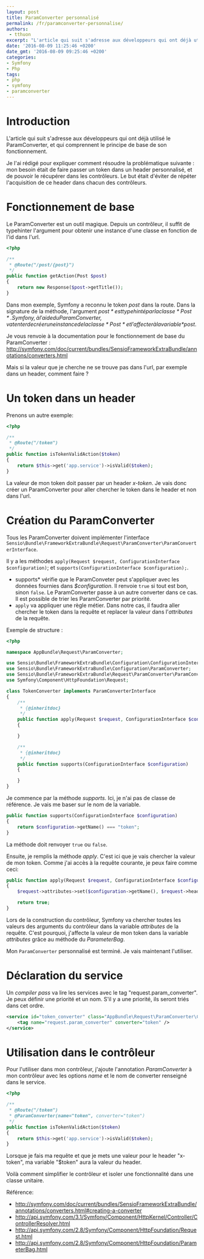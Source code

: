 ```yaml
---
layout: post
title: ParamConverter personnalisé
permalink: /fr/paramconverter-personnalise/
authors:
 - tthuon
excerpt: "L'article qui suit s'adresse aux développeurs qui ont déjà utilisé le ParamConverter, et qui comprennent le principe de base de son fonctionnement."
date: '2016-08-09 11:25:46 +0200'
date_gmt: '2016-08-09 09:25:46 +0200'
categories:
- Symfony
- Php
tags:
- php
- symfony
- paramconverter
---
```


Introduction
============

L'article qui suit s'adresse aux développeurs qui ont déjà utilisé le ParamConverter, et qui comprennent le principe de base de son fonctionnement.

Je l'ai rédigé pour expliquer comment résoudre la problématique suivante : mon besoin était de faire passer un token dans un header personnalisé, et de pouvoir le récupérer dans les contrôleurs. Le but était d'éviter de répéter l'acquisition de ce header dans chacun des contrôleurs.

Fonctionnement de base
======================

Le ParamConverter est un outil magique. Depuis un contrôleur, il suffit de typehinter l'argument pour obtenir une instance d'une classe en fonction de l'id dans l'url.

```php
<?php

/**
 * @Route("/post/{post}")
 */
public function getAction(Post $post)
{
    return new Response($post->getTitle());
}
```

Dans mon exemple, Symfony a reconnu le token *post* dans la route. Dans la signature de la méthode, l'argument *$post* est typehinté par la classe *Post*. Symfony, à l'aide du ParamConverter, va tenter de créer une instance de la classe *Post* et l'affecter à la variable *$post*.

Je vous renvoie à la documentation pour le fonctionnement de base du ParamConverter : <http://symfony.com/doc/current/bundles/SensioFrameworkExtraBundle/annotations/converters.html>

Mais si la valeur que je cherche ne se trouve pas dans l'url, par exemple dans un header, comment faire ?

Un token dans un header
=======================

Prenons un autre exemple:

```php
<?php

/**
 * @Route("/token")
 */
public function isTokenValidAction($token)
{
    return $this->get('app.service')->isValid($token);
}
```

La valeur de mon token doit passer par un header *x-token*. Je vais donc créer un ParamConverter pour aller chercher le token dans le header et non dans l'url.

Création du ParamConverter
==========================

Tous les ParamConverter doivent implémenter l'interface `Sensio\Bundle\FrameworkExtraBundle\Request\ParamConverter\ParamConverterInterface`.

Il y a les méthodes `apply(Request $request, ConfigurationInterface $configuration)`;  et `supports(ConfigurationInterface $configuration);`.

-   supports* vérifie que le ParamConveter peut s'appliquer avec les données fournies dans *$configuration*. Il renvoie  `true` si tout est bon, sinon `false`. Le ParamConverter passe à un autre converter dans ce cas. Il est possible de trier les ParamConverter par priorité.
-   `apply` va appliquer une règle métier. Dans notre cas, il faudra aller chercher le token dans la requête et replacer la valeur dans l'*attributes* de la requête.

Exemple de structure :

```php
<?php

namespace AppBundle\Request\ParamConverter;

use Sensio\Bundle\FrameworkExtraBundle\Configuration\ConfigurationInterface;
use Sensio\Bundle\FrameworkExtraBundle\Configuration\ParamConverter;
use Sensio\Bundle\FrameworkExtraBundle\Request\ParamConverter\ParamConverterInterface;
use Symfony\Component\HttpFoundation\Request;

class TokenConverter implements ParamConverterInterface
{
    /**
     * {@inheritdoc}
     */
    public function apply(Request $request, ConfigurationInterface $configuration)
    {

    }

    /**
     * {@inheritdoc}
     */
    public function supports(ConfigurationInterface $configuration)
    {

    }
}
```

Je commence par la méthode *supports.* Ici, je n'ai pas de classe de référence. Je vais me baser sur le nom de la variable.

```php
public function supports(ConfigurationInterface $configuration)
{
    return $configuration->getName() === "token";
}
```

La méthode doit renvoyer `true` ou `false`.

Ensuite, je remplis la méthode *apply*. C'est ici que je vais chercher la valeur de mon token. Comme j'ai accès à la requête courante, je peux faire comme ceci:

```php
public function apply(Request $request, ConfigurationInterface $configuration)
{
    $request->attributes->set($configuration->getName(), $request->headers->get('x-token'));

    return true;
}
```

Lors de la construction du contrôleur, Symfony va chercher toutes les valeurs des arguments du contrôleur dans la variable *attributes* de la requête. C'est pourquoi, j'affecte la valeur de mon token dans la variable *attributes* grâce au méthode du *ParameterBag*.

Mon  `ParamConverter` personnalisé est terminé. Je vais maintenant l'utiliser.

Déclaration du service
======================

Un *compiler pass* va lire les services avec le tag "request.param\_converter". Je peux définir une priorité et un nom. S'il y a une priorité, ils seront triés dans cet ordre.

```xml
<service id="token_converter" class="AppBundle\Request\ParamConverter\CrmTokenConverter">
    <tag name="request.param_converter" converter="token" />
</service>
```

Utilisation dans le contrôleur
==============================

Pour l'utiliser dans mon contrôleur, j'ajoute l'annotation *ParamConverter* à mon contrôleur avec les options *name* et le nom de converter renseigné dans le service.

```php
<?php

/**
 * @Route("/token")
 * @ParamConverter(name="token", converter="token")
 */
public function isTokenValidAction($token)
{
    return $this->get('app.service')->isValid($token);
}
```

Lorsque je fais ma requête et que je mets une valeur pour le header "x-token", ma variable "$token" aura la valeur du header.

Voilà comment simplifier le contrôleur et isoler une fonctionnalité dans une classe unitaire.

Référence:

-   <http://symfony.com/doc/current/bundles/SensioFrameworkExtraBundle/annotations/converters.html#creating-a-converter>
-   <http://api.symfony.com/3.1/Symfony/Component/HttpKernel/Controller/ControllerResolver.html>
-   <http://api.symfony.com/2.8/Symfony/Component/HttpFoundation/Request.html>
-   <http://api.symfony.com/2.8/Symfony/Component/HttpFoundation/ParameterBag.html>
